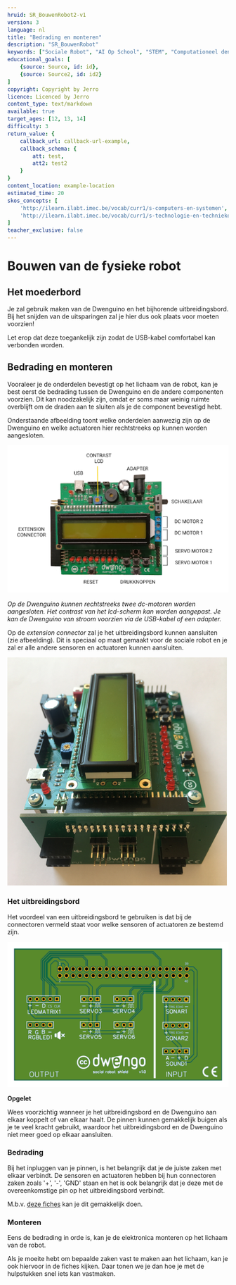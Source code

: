 ```yaml
---
hruid: SR_BouwenRobot2-v1
version: 3
language: nl
title: "Bedrading en monteren"
description: "SR_BouwenRobot"
keywords: ["Sociale Robot", "AI Op School", "STEM", "Computationeel denken", "Grafisch programmeren"]
educational_goals: [
    {source: Source, id: id}, 
    {source: Source2, id: id2}
]
copyright: Copyright by Jerro
licence: Licenced by Jerro
content_type: text/markdown
available: true
target_ages: [12, 13, 14]
difficulty: 3
return_value: {
    callback_url: callback-url-example,
    callback_schema: {
        att: test,
        att2: test2
    }
}
content_location: example-location
estimated_time: 20
skos_concepts: [
    'http://ilearn.ilabt.imec.be/vocab/curr1/s-computers-en-systemen', 
    'http://ilearn.ilabt.imec.be/vocab/curr1/s-technologie-en-technieken'
]
teacher_exclusive: false
---
```


# Bouwen van de fysieke robot
## Het moederbord
Je zal gebruik maken van de Dwenguino en het bijhorende uitbreidingsbord. Bij het snijden van de uitsparingen zal je hier dus ook plaats voor moeten voorzien!  

Let erop dat deze toegankelijk zijn zodat de USB-kabel comfortabel kan verbonden worden.  

## Bedrading en monteren

Vooraleer je de onderdelen bevestigt op het lichaam van de robot, kan je best eerst de bedrading tussen de Dwenguino en de andere componenten voorzien. Dit kan noodzakelijk zijn, omdat er soms maar weinig ruimte overblijft om de draden aan te sluiten als je de component bevestigd hebt.

Onderstaande afbeelding toont welke onderdelen aanwezig zijn op de Dwenguino en welke actuatoren hier rechtstreeks op kunnen worden aangesloten.

![](embed/Assemblage1.png "Dwenguino")

*Op de Dwenguino kunnen rechtstreeks twee dc-motoren worden aangesloten. Het contrast van het lcd-scherm kan worden aangepast. Je kan de Dwenguino van stroom voorzien via de USB-kabel of een adapter.*

Op de *extension connector* zal je het uitbreidingsbord kunnen aansluiten (zie afbeelding). Dit is speciaal op maat gemaakt voor de sociale robot en je zal er alle andere sensoren en actuatoren kunnen aansluiten.  

![](embed/pcb.png "Uitbreidingsbord")

### Het uitbreidingsbord

Het voordeel van een uitbreidingsbord te gebruiken is dat bij de connectoren vermeld staat voor welke sensoren of actuatoren ze bestemd zijn. 

![](embed/pcb-inkscape.png "Figuur uitbreidingsbord")

**Opgelet**

Wees voorzichtig wanneer je het uitbreidingsbord en de Dwenguino aan elkaar koppelt of van elkaar haalt. De pinnen kunnen gemakkelijk buigen als je te veel kracht gebruikt, waardoor het uitbreidingsbord en de Dwenguino niet meer goed op elkaar aansluiten.

### Bedrading
Bij het inpluggen van je pinnen, is het belangrijk dat je de juiste zaken met elkaar verbindt. De sensoren en actuatoren hebben bij hun connectoren zaken zoals '+', '-', 'GND' staan en het is ook belangrijk dat je deze met de overeenkomstige pin op het uitbreidingsbord verbindt.

M.b.v. [deze fiches](embed/Leerlingenfiches.pdf "fiches") kan je dit gemakkelijk doen.  

### Monteren
Eens de bedrading in orde is, kan je de elektronica monteren op het lichaam van de robot.  

Als je moeite hebt om bepaalde zaken vast te maken aan het lichaam, kan je ook hiervoor in de fiches kijken. Daar tonen we je dan hoe je met de hulpstukken snel iets kan vastmaken.